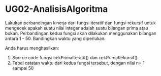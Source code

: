 # UG02-AnalisisAlgoritma


Lakukan perbandingan kinerja dari fungsi iteratif dan fungsi rekursif untuk mengecek apakah suatu nilai integer adalah suatu bilangan prima atau bukan. Perbandingan kedua fungsi akan dilakukan menggunakan bilangan antara 1 - 50. Bandingkan waktu yang diperlukan.

Anda harus menghasilkan:
1. Source code fungsi cekPrimaIteratif() dan cekPrimaRekursif(). 
2. Tabel catatan waktu dari kedua fungsi tersebut, dengan nilai n= 1 sampai 50
